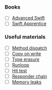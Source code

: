### Books
- [ ] [Advanced Swift](https://www.objc.io/books/advanced-swift/)
- [ ] [Swift Apprentice](https://www.kodeco.com/books/swift-apprentice)

### Useful materials
- [ ] [Method dispatch](https://betterprogramming.pub/a-deep-dive-into-method-dispatches-in-swift-65a8e408a7d0)
- [ ] [Copy on write](https://medium.com/@marthin.pasaribu_72336/copy-on-write-cow-with-swift-ce6c6583de38)
- [ ] [Type erasure](https://www.donnywals.com/understanding-type-erasure-in-swift/)
- [ ] [Runloop](https://stevenpcurtis.medium.com/what-is-a-runloop-anyway-swift-and-ios-guide-aa574577331b)
- [ ] [Hit test](https://khanlou.com/2018/09/hacking-hit-tests/)
- [ ] [Responder chain](https://medium.nextlevelswift.com/understanding-responder-chain-in-uikit-with-examples-bb28264defc2)
- [ ] [Memory leaks](https://stablekernel.com/article/how-to-prevent-memory-leaks-in-swift-closures/)
